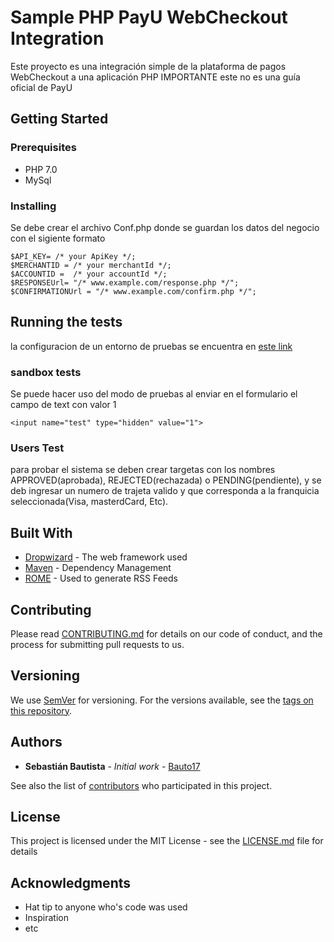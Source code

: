 # Sample PHP PayU WebCheckout Integration

Este proyecto es una integración simple de la plataforma de pagos WebCheckout a una aplicación PHP
IMPORTANTE este no es una guía oficial de PayU

## Getting Started


### Prerequisites

* PHP 7.0
* MySql

### Installing

Se debe crear el archivo Conf.php donde se guardan los datos del negocio con el sigiente formato

```
$API_KEY= /* your ApiKey */;
$MERCHANTID = /* your merchantId */;
$ACCOUNTID =  /* your accountId */;
$RESPONSEUrl= "/* www.example.com/response.php */";
$CONFIRMATIONUrl = "/* www.example.com/confirm.php */";
```

## Running the tests

la configuracion de un entorno de pruebas se encuentra en [este link](http://developers.payulatam.com/es/web_checkout/sandbox.html)

### sandbox tests

Se puede hacer uso del modo de pruebas al enviar en el formulario el campo de text con valor 1

```
<input name="test" type="hidden" value="1">
```

### Users Test

para probar el sistema se deben crear targetas con los nombres APPROVED(aprobada), REJECTED(rechazada) o PENDING(pendiente), y se deb ingresar un numero de trajeta valido y que corresponda a la franquicia seleccionada(Visa, masterdCard, Etc).


## Built With

* [Dropwizard](http://www.dropwizard.io/1.0.2/docs/) - The web framework used
* [Maven](https://maven.apache.org/) - Dependency Management
* [ROME](https://rometools.github.io/rome/) - Used to generate RSS Feeds

## Contributing

Please read [CONTRIBUTING.md](https://gist.github.com/PurpleBooth/b24679402957c63ec426) for details on our code of conduct, and the process for submitting pull requests to us.

## Versioning

We use [SemVer](http://semver.org/) for versioning. For the versions available, see the [tags on this repository](https://github.com/your/project/tags).

## Authors

* **Sebastián Bautista** - *Initial work* - [Bauto17](https://github.com/bauto17)

See also the list of [contributors](https://github.com/your/project/contributors) who participated in this project.

## License

This project is licensed under the MIT License - see the [LICENSE.md](LICENSE.md) file for details

## Acknowledgments

* Hat tip to anyone who's code was used
* Inspiration
* etc
